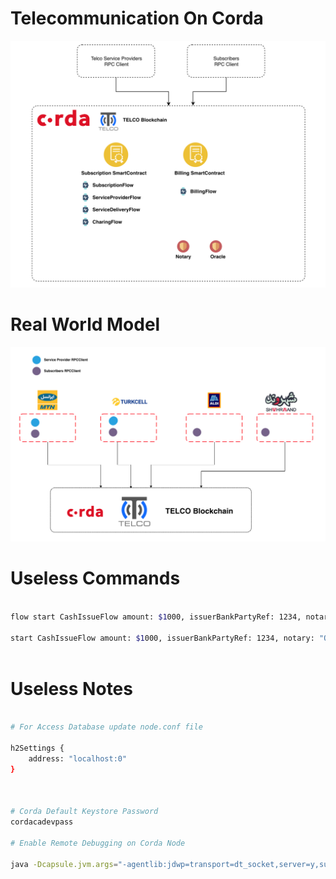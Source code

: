 # Telecommunication On Corda



![Highlevel Design](docs/sc01.png)

# Real World Model

![Highlevel Design](docs/sc02.png)

# Useless Commands

```bash

flow start CashIssueFlow amount: $1000, issuerBankPartyRef: 1234, notary: "O=Controller, L=London, C=GB"

start CashIssueFlow amount: $1000, issuerBankPartyRef: 1234, notary: "O=Controller, L=London, C=GB" 



```

# Useless Notes
```bash

# For Access Database update node.conf file 

h2Settings {
    address: "localhost:0"
}



# Corda Default Keystore Password
cordacadevpass

# Enable Remote Debugging on Corda Node

java -Dcapsule.jvm.args="-agentlib:jdwp=transport=dt_socket,server=y,suspend=y,address=5005" -jar corda.jar

```
